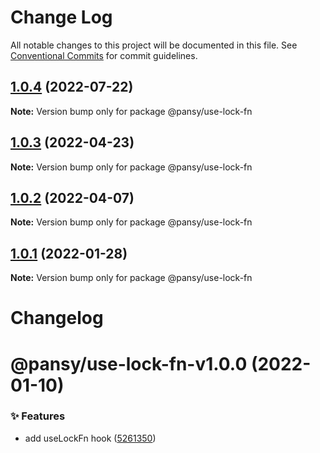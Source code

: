 # Change Log

All notable changes to this project will be documented in this file.
See [Conventional Commits](https://conventionalcommits.org) for commit guidelines.

## [1.0.4](https://github.com/pansyjs/react-hooks/compare/@pansy/use-lock-fn@1.0.3...@pansy/use-lock-fn@1.0.4) (2022-07-22)

**Note:** Version bump only for package @pansy/use-lock-fn





## [1.0.3](https://github.com/pansyjs/react-hooks/compare/@pansy/use-lock-fn@1.0.2...@pansy/use-lock-fn@1.0.3) (2022-04-23)

**Note:** Version bump only for package @pansy/use-lock-fn





## [1.0.2](https://github.com/pansyjs/react-hooks/compare/@pansy/use-lock-fn@1.0.1...@pansy/use-lock-fn@1.0.2) (2022-04-07)

**Note:** Version bump only for package @pansy/use-lock-fn





## [1.0.1](https://github.com/pansyjs/react-hooks/compare/@pansy/use-lock-fn@0.1.0...@pansy/use-lock-fn@1.0.1) (2022-01-28)

**Note:** Version bump only for package @pansy/use-lock-fn





# Changelog

# @pansy/use-lock-fn-v1.0.0 (2022-01-10)


### ✨ Features

* add useLockFn hook ([5261350](https://github.com/pansyjs/react-hooks/commit/5261350))
